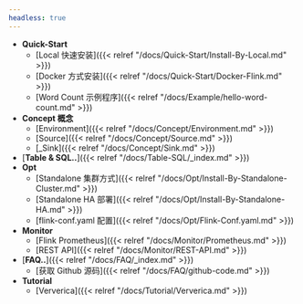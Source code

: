 ```yaml
---
headless: true
---
```




- **Quick-Start**
  - [Local 快速安装]({{< relref "/docs/Quick-Start/Install-By-Local.md" >}})
  - [Docker 方式安装]({{< relref "/docs/Quick-Start/Docker-Flink.md" >}})
  - [Word Count 示例程序]({{< relref "/docs/Example/hello-word-count.md" >}})
- **Concept 概念**
  - [Environment]({{< relref "/docs/Concept/Environment.md" >}})
  - [Source]({{< relref "/docs/Concept/Source.md" >}})
  - [_Sink]({{< relref "/docs/Concept/Sink.md" >}})
- [**Table & SQL..**]({{< relref "/docs/Table-SQL/_index.md" >}})
- **Opt**
  - [Standalone 集群方式]({{< relref "/docs/Opt/Install-By-Standalone-Cluster.md" >}})
  - [Standalone HA 部署]({{< relref "/docs/Opt/Install-By-Standalone-HA.md" >}})
  - [flink-conf.yaml 配置]({{< relref "/docs/Opt/Flink-Conf.yaml.md" >}})
- **Monitor**
  - [Flink Prometheus]({{< relref "/docs/Monitor/Prometheus.md" >}})
  - [REST API]({{< relref "/docs/Monitor/REST-API.md" >}})
- [**FAQ..**]({{< relref "/docs/FAQ/_index.md" >}})
  - [获取 Github 源码]({{< relref "/docs/FAQ/github-code.md" >}})
- **Tutorial**
  - [Ververica]({{< relref "/docs/Tutorial/Ververica.md" >}})



